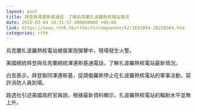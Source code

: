 ```yaml
---
layout: post
title: 拜登與澤連斯基通話　了解烏克蘭扎波羅熱核電站情況
date: 2022-03-04 10:31:57.000000000 +08:00
link: https://news.rthk.hk/rthk/ch/component/k2/1637084-20220304.htm
categories: rthk
---
```


烏克蘭扎波羅熱核電站被俄軍炮彈擊中，現場發生火警。

美國總統拜登與烏克蘭總統澤連斯基通電話，了解扎波羅熱核電站最新情況。

白宮表示，拜登聯同澤連斯基，促請俄羅斯停止在扎波羅熱核電站的軍事活動，容許消防人員到場。

路透社引述美國政府官員說，根據最新資料顯示，扎波羅熱核電站的輻射水平並無上升。
